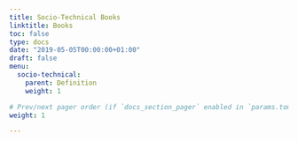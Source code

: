 ```yaml
---
title: Socio-Technical Books
linktitle: Books
toc: false
type: docs
date: "2019-05-05T00:00:00+01:00"
draft: false
menu:
  socio-technical:
    parent: Definition
    weight: 1

# Prev/next pager order (if `docs_section_pager` enabled in `params.toml`)
weight: 1

---
```


